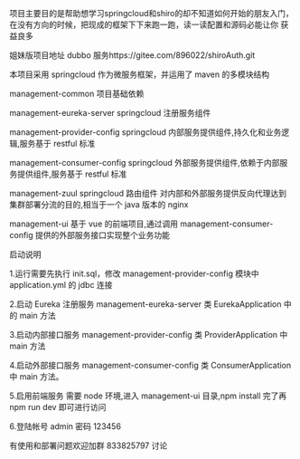项目主要目的是帮助想学习springcloud和shiro的却不知道如何开始的朋友入门，在没有方向的时候，把现成的框架下下来跑一跑，读一读配置和源码必能让你
获益良多

姐妹版项目地址 dubbo 服务https://gitee.com/896022/shiroAuth.git

本项目采用 springcloud 作为微服务框架，并运用了 maven 的多模块结构

management-common 项目基础依赖

management-eureka-server springcloud 注册服务组件

management-provider-config springcloud 内部服务提供组件,持久化和业务逻辑,服务基于 restful 标准

management-consumer-config springcloud 外部服务提供组件,依赖于内部服务提供组件,服务基于 restful 标准

management-zuul springcloud 路由组件 对内部和外部服务提供反向代理达到集群部署分流的目的,相当于一个 java 版本的 nginx

management-ui 基于 vue 的前端项目,通过调用 management-consumer-config 提供的外部服务接口实现整个业务功能

启动说明

1.运行需要先执行 init.sql，修改 management-provider-config 模块中 application.yml 的 jdbc 连接

2.启动 Eureka 注册服务 management-eureka-server 类 EurekaApplication 中的 main 方法

3.启动内部接口服务 management-provider-config 类 ProviderApplication 中 main 方法

4.启动外部接口服务 management-consumer-config 类 ConsumerApplication 中 main 方法。

5.启用前端服务 需要 node 环境,进入 management-ui 目录,npm install 完了再 npm run dev 即可进行访问

6.登陆帐号 admin 密码 123456

有使用和部署问题欢迎加群 833825797 讨论
